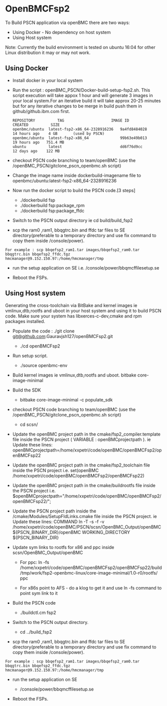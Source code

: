 # OpenBMCFsp2 #

 To Build PSCN application via openBMC there are two ways:
   - Using Docker - No dependency on host system  
   - Using Host system
   
   Note: Currently the build environment is tested on ubuntu 16:04 for other Linux distribution it may or may not work.
   
## Using Docker ##   
   - Install docker in your local system
  
  - Run the script :  openBMC_PSCN/Docker-build-setup-fsp2.sh.
     This script execution will take appox 1 hour and will generate 3 images in your local system.For an iterative build it will take approx 20-25 minutes but for any iterative changes to be  merge in build push them in github/github.ibm.com first.
     		          
	  	REPOSITORY        	TAG                     IMAGE ID          CREATED          SIZE
		openbmc/ubuntu  latest-fsp2-x86_64-2328916236   9a4fd8484028      14 hours ago    4 GB       (used by PSCN)
		openbmc/ubuntu  latest-fsp2-x86_64              99b63e49b013      19 hours ago   751.4 MB
		ubuntu          latest                          dd6f76d9cc        12 days ago    122 MB

   - checkout PSCN code branching to team/openBMC (use the /openBMC_PSCN/gitclone_pscn_openbmc.sh script)

   - Change the image name inside dockerbuild-imagename file to openbmc/ubuntu:latest-fsp2-x86_64-2328916236   

   - Now run the docker script to build the PSCN code.[3 steps]
  		-	./dockerbuild fsp 
		-	./dockerbuild fsp:package_rpm
		-	./dockerbuild fsp:package_ffdc 

   - Switch to the PSCN output directory ie cd build/build_fsp2
   
   - scp the ram0 ,ram1, bbqgtrc.bin and ffdc tar files to SE directory(preferable to a temporary directory and use fix command to copy them inside /console/power). 
  	 
	For example : scp bbqefsp2_ram1.tar images/bbqefsp2_ram0.tar bbqgtrc.bin bbqefsp2_ffdc.tgz hmcmanager@9.152.150.97:/home/hmcmanager/tmp
  		 
   - run the setup application on SE i.e. /console/power/bbqmcffilesetup.se
   
   - Reboot the FSPs.

   
## Using Host system ##

  Generating the cross-toolchain via BitBake and kernel images ie vmlinux,dtb,rootfs and uboot in your host system and using it to build PSCN code. 
  Make sure your system has libxerces-c-dev,cmake and rpm packages installed.

  - Populate the code : ./git clone git@github.com:Gauravjsh127/openBMCFsp2.git
	  -	 ./cd openBMCFsp2
    
  - Run setup script. 
 	 -	./source openbmc-env 

  - Build kernel images ie vmlinux,dtb,rootfs and uboot.
        bitbake core-image-minimal 
  
  - Build the SDK 
  	-	bitbake core-image-minimal -c populate_sdk 
   	 
  - checkout PSCN code branching to team/openBMC (use the /openBMC_PSCN/gitclone_pscn_openbmc.sh script)
	-	cd scsn/
             
  - Update the openBMC project path in the cmake/fsp2_compiler.template file inside the PSCN project ( VARIABLE : openBMCprojectpath ).
      ie Update these lines: openBMCprojectpath=/home/xxpetri/code/openBMC/openBMCFsp2/openBMCFsp22
    
  - Update the openBMC project path in the cmake/fsp2_toolchain file inside the PSCN project
		 i.e. set(openBMC /home/xxpetri/code/openBMC/openBMCFsp2/openBMCFsp22)

  - Update the openBMC project path in the cmake/buildrootfs file inside the PSCN project
		 i.e.  $openBMCprojectpath="/home/xxpetri/code/openBMC/openBMCFsp2/openBMCFsp22/";
		 
  - Update the  PSCN project path inside the /cmake/Modules/SetupFldLinks.cmake file inside the PSCN project. 
      		ie Update these lines:
      		COMMAND ln -T -s -f -v /home/xxpetri/code/openBMC/PSCN/scsn/OpenBMC_Output/openBMC ${PSCN_BINARY_DIR}/openBMC WORKING_DIRECTORY ${PSCN_BINARY_DIR}
      
  - Update sym links to rootfs for x86 and ppc inside scsn/OpenBMC_Output/openBMC
	-	For ppc:
		ln -fs /home/xxpetri/code/openBMC/openBMCFsp2/openBMCFsp22/build/tmp/work/fsp2-openbmc-linux/core-image-minimal/1.0-r0/rootfs/ ppc
	
	-	For x86s point to AFS - do a klog to get it and use ln -fs command to point sym link  to it

  - Build the PSCN code 
  	-	./buildctl.cm fsp2
 
  - Switch to the PSCN output directory.
  	-	cd ../build_fsp2
   
   - scp the ram0 ,ram1, bbqgtrc.bin and ffdc tar files to SE directory(preferable to a temporary directory and use fix command to copy them inside /console/power). 
  	 
	For example : scp bbqefsp2_ram1.tar images/bbqefsp2_ram0.tar bbqgtrc.bin bbqefsp2_ffdc.tgz hmcmanager@9.152.150.97:/home/hmcmanager/tmp
  		 
  - run the setup application on SE 
  	-	/console/power/bbqmcffilesetup.se
   
  - Reboot the FSPs.
  
